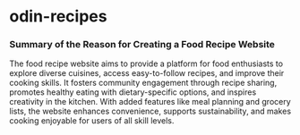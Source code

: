 # odin-recipes

### Summary of the Reason for Creating a Food Recipe Website

The food recipe website aims to provide a platform for food enthusiasts to explore diverse cuisines, access easy-to-follow recipes, and improve their cooking skills. It fosters community engagement through recipe sharing, promotes healthy eating with dietary-specific options, and inspires creativity in the kitchen. With added features like meal planning and grocery lists, the website enhances convenience, supports sustainability, and makes cooking enjoyable for users of all skill levels.
